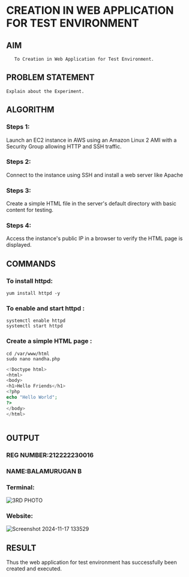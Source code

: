  # CREATION IN WEB APPLICATION FOR TEST ENVIRONMENT
  ## AIM
       To Creation in Web Application for Test Environment.
## PROBLEM STATEMENT
    Explain about the Experiment.

## ALGORITHM
 ### Steps 1: 
 Launch an EC2 instance in AWS using an Amazon Linux 2 AMI with a Security Group allowing HTTP and SSH traffic.
 ### Steps 2: 
 Connect to the instance using SSH and install a web server like Apache
 ### Steps 3:
 Create a simple HTML file in the server's default directory with basic content for testing.
 ### Steps 4:
 Access the instance's public IP in a browser to verify the HTML page is displayed.
 
 
## COMMANDS
### To install httpd:
```
yum install httpd -y
```
### To enable and start httpd :
```
systemctl enable httpd
systemctl start httpd
```
### Create a simple HTML page :
```
cd /var/www/html
sudo nano nandha.php
```

```php
<!Doctype html>
<html>
<body>
<h1>Hello Friends</h1>
<?php
echo "Hello World";
?>
</body>
</html>



```

## OUTPUT

### REG NUMBER:212222230016
### NAME:BALAMURUGAN B

### Terminal:

![3RD PHOTO](https://github.com/user-attachments/assets/64a134ac-99ff-4302-b3d1-dc12cfbb6520)


### Website:
![Screenshot 2024-11-17 133529](https://github.com/user-attachments/assets/f956f30f-fc46-4287-874e-c08140c86481)


## RESULT
 Thus the web application for test environment has successfully been created and executed.

  
